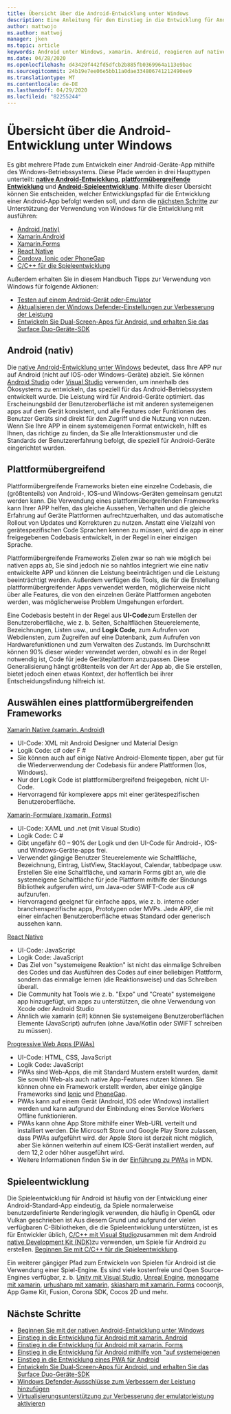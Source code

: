 ```yaml
---
title: Übersicht über die Android-Entwicklung unter Windows
description: Eine Anleitung für den Einstieg in die Entwicklung für Android unter Windows.
author: mattwojo
ms.author: mattwoj
manager: jken
ms.topic: article
keywords: Android unter Windows, xamarin. Android, reagieren auf native, Cordova, Ionic, PhoneGap, c++ Android Game, Windows Defender, Emulator
ms.date: 04/28/2020
ms.openlocfilehash: d43420f442fd5dfcb2b885fb0369964a113e9bac
ms.sourcegitcommit: 24b19e7ee06e5bb11a0dae334806741212490ee9
ms.translationtype: MT
ms.contentlocale: de-DE
ms.lasthandoff: 04/29/2020
ms.locfileid: "82255244"
---
```

# <a name="overview-of-android-development-on-windows"></a>Übersicht über die Android-Entwicklung unter Windows

Es gibt mehrere Pfade zum Entwickeln einer Android-Geräte-App mithilfe des Windows-Betriebssystems. Diese Pfade werden in drei Haupttypen unterteilt: **[native Android-Entwicklung](#native-android)**, **[plattformübergreifende Entwicklung](#cross-platform)** und **[Android-Spieleentwicklung](#game-development)**. Mithilfe dieser Übersicht können Sie entscheiden, welcher Entwicklungspfad für die Entwicklung einer Android-App befolgt werden soll, und dann die [nächsten Schritte](#next-steps) zur Unterstützung der Verwendung von Windows für die Entwicklung mit ausführen:

- [Android (nativ)](native-android.md)
- [Xamarin.Android](xamarin-android.md)
- [Xamarin.Forms](xamarin-forms.md)
- [React Native](react-native.md)
- [Cordova, Ionic oder PhoneGap](pwa.md)
- [C/C++ für die Spieleentwicklung](native-android.md#use-c-or-c-for-android-game-development)

Außerdem erhalten Sie in diesem Handbuch Tipps zur Verwendung von Windows für folgende Aktionen:

- [Testen auf einem Android-Gerät oder-Emulator](emulator.md)
- [Aktualisieren der Windows Defender-Einstellungen zur Verbesserung der Leistung](defender-settings.md)
- [Entwickeln Sie Dual-Screen-Apps für Android, und erhalten Sie das Surface Duo-Geräte-SDK](https://docs.microsoft.com/dual-screen/android/)

## <a name="native-android"></a>Android (nativ)

Die [native Android-Entwicklung unter Windows](./native-android.md) bedeutet, dass Ihre APP nur auf Android (nicht auf IOS-oder Windows-Geräte) abzielt. Sie können [Android Studio](https://developer.android.com/studio/install#windows) oder [Visual Studio](https://visualstudio.microsoft.com/vs/android/) verwenden, um innerhalb des Ökosystems zu entwickeln, das speziell für das Android-Betriebssystem entwickelt wurde. Die Leistung wird für Android-Geräte optimiert. das Erscheinungsbild der Benutzeroberfläche ist mit anderen systemeigenen apps auf dem Gerät konsistent, und alle Features oder Funktionen des Benutzer Geräts sind direkt für den Zugriff und die Nutzung von nutzen. Wenn Sie Ihre APP in einem systemeigenen Format entwickeln, hilft es Ihnen, das richtige zu finden, da Sie alle Interaktionsmuster und die Standards der Benutzererfahrung befolgt, die speziell für Android-Geräte eingerichtet wurden.

## <a name="cross-platform"></a>Plattformübergreifend

Plattformübergreifende Frameworks bieten eine einzelne Codebasis, die (größtenteils) von Android-, IOS-und Windows-Geräten gemeinsam genutzt werden kann. Die Verwendung eines plattformübergreifenden Frameworks kann Ihrer APP helfen, das gleiche Aussehen, Verhalten und die gleiche Erfahrung auf Geräte Plattformen aufrechtzuerhalten, und das automatische Rollout von Updates und Korrekturen zu nutzen. Anstatt eine Vielzahl von gerätespezifischen Code Sprachen kennen zu müssen, wird die app in einer freigegebenen Codebasis entwickelt, in der Regel in einer einzigen Sprache.

Plattformübergreifende Frameworks Zielen zwar so nah wie möglich bei nativen apps ab, Sie sind jedoch nie so nahtlos integriert wie eine nativ entwickelte APP und können die Leistung beeinträchtigen und die Leistung beeinträchtigt werden. Außerdem verfügen die Tools, die für die Erstellung plattformübergreifender Apps verwendet werden, möglicherweise nicht über alle Features, die von den einzelnen Geräte Plattformen angeboten werden, was möglicherweise Problem Umgehungen erfordert.

Eine Codebasis besteht in der Regel aus **UI-Code**zum Erstellen der Benutzeroberfläche, wie z. b. Seiten, Schaltflächen Steuerelemente, Bezeichnungen, Listen usw., und **Logik Code**, zum Aufrufen von Webdiensten, zum Zugreifen auf eine Datenbank, zum Aufrufen von Hardwarefunktionen und zum Verwalten des Zustands. Im Durchschnitt können 90% dieser wieder verwendet werden, obwohl es in der Regel notwendig ist, Code für jede Geräteplattform anzupassen. Diese Generalisierung hängt größtenteils von der Art der App ab, die Sie erstellen, bietet jedoch einen etwas Kontext, der hoffentlich bei ihrer Entscheidungsfindung hilfreich ist.  

## <a name="choosing-a-cross-platform-framework"></a>Auswählen eines plattformübergreifenden Frameworks

[Xamarin Native (xamarin. Android)](xamarin-android.md)

- UI-Code: XML mit Android Designer und Material Design
- Logik Code: c# oder F #
- Sie können auch auf einige Native Android-Elemente tippen, aber gut für die Wiederverwendung der Codebasis für andere Plattformen (Ios, Windows).
- Nur der Logik Code ist plattformübergreifend freigegeben, nicht UI-Code.
- Hervorragend für komplexere apps mit einer gerätespezifischen Benutzeroberfläche.

[Xamarin-Formulare (xamarin. Forms)](xamarin-forms.md)

- UI-Code: XAML und .net (mit Visual Studio)
- Logik Code: C #
- Gibt ungefähr 60 – 90% der Logik und den UI-Code für Android-, IOS-und Windows-Geräte-apps frei. 
- Verwendet gängige Benutzer Steuerelemente wie Schaltfläche, Bezeichnung, Eintrag, ListView, Stacklayout, Calendar, tabbedpage usw. Erstellen Sie eine Schaltfläche, und xamarin Forms gibt an, wie die systemeigene Schaltfläche für jede Plattform mithilfe der Bindungs Bibliothek aufgerufen wird, um Java-oder SWIFT-Code aus c# aufzurufen.
- Hervorragend geeignet für einfache apps, wie z. b. interne oder branchenspezifische apps, Prototypen oder MVPs. Jede APP, die mit einer einfachen Benutzeroberfläche etwas Standard oder generisch aussehen kann.

[React Native](react-native.md)

- UI-Code: JavaScript
- Logik Code: JavaScript
- Das Ziel von "systemeigene Reaktion" ist nicht das einmalige Schreiben des Codes und das Ausführen des Codes auf einer beliebigen Plattform, sondern das einmalige lernen (die Reaktionsweise) und das Schreiben überall.
- Die Community hat Tools wie z. b. "Expo" und "Create" systemeigene app hinzugefügt, um apps zu unterstützen, die ohne Verwendung von Xcode oder Android Studio
- Ähnlich wie xamarin (c#) können Sie systemeigene Benutzeroberflächen Elemente (JavaScript) aufrufen (ohne Java/Kotlin oder SWIFT schreiben zu müssen).

[Progressive Web Apps (PWAs)](pwa.md)

- UI-Code: HTML, CSS, JavaScript
- Logik Code: JavaScript
- PWAs sind Web-Apps, die mit Standard Mustern erstellt wurden, damit Sie sowohl Web-als auch native App-Features nutzen können. Sie können ohne ein Framework erstellt werden, aber einige gängige Frameworks sind [Ionic](https://ionicframework.com/docs/intro) und [PhoneGap](https://phonegap.com/about/).
- PWAs kann auf einem Gerät (Android, IOS oder Windows) installiert werden und kann aufgrund der Einbindung eines Service Workers Offline funktionieren.
- PWAs kann ohne App Store mithilfe einer Web-URL verteilt und installiert werden. Die Microsoft Store und Google Play Store zulassen, dass PWAs aufgeführt wird. der Apple Store ist derzeit nicht möglich, aber Sie können weiterhin auf einem IOS-Gerät installiert werden, auf dem 12,2 oder höher ausgeführt wird.
- Weitere Informationen finden Sie in der [Einführung zu PWAs](https://developer.mozilla.org/en-US/docs/Web/Progressive_web_apps/Introduction) in MDN.

## <a name="game-development"></a>Spieleentwicklung

Die Spieleentwicklung für Android ist häufig von der Entwicklung einer Android-Standard-App eindeutig, da Spiele normalerweise benutzerdefinierte Renderinglogik verwenden, die häufig in OpenGL oder Vulkan geschrieben ist Aus diesem Grund und aufgrund der vielen verfügbaren C-Bibliotheken, die die Spieleentwicklung unterstützen, ist es für Entwickler üblich, [C/C++ mit Visual Studio](https://docs.microsoft.com/cpp/cross-platform/?view=vs-2019)zusammen mit dem Android [native Development Kit (NDK)](https://docs.microsoft.com/cpp/cross-platform/create-an-android-native-activity-app?view=vs-2019)zu verwenden, um Spiele für Android zu erstellen. [Beginnen Sie mit C/C++ für die Spieleentwicklung](native-android.md#use-c-or-c-for-android-game-development).

Ein weiterer gängiger Pfad zum Entwickeln von Spielen für Android ist die Verwendung einer Spiel-Engine. Es sind viele kostenfreie und Open Source-Engines verfügbar, z. b. [Unity mit Visual Studio](https://docs.microsoft.com/visualstudio/cross-platform/visual-studio-tools-for-unity?view=vs-2019), [Unreal Engine](https://docs.unrealengine.com/en-US/Platforms/Mobile/Android/GettingStarted/index.html), [monogame mit xamarin](https://docs.microsoft.com/xamarin/graphics-games/monogame/introduction/), [urhusharp mit xamarin](https://docs.microsoft.com/xamarin/graphics-games/urhosharp/introduction), [skiasharp mit xamarin. Forms](https://docs.microsoft.com/xamarin/xamarin-forms/user-interface/graphics/skiasharp/) cocoonjs, App Game Kit, Fusion, Corona SDK, Cocos 2D und mehr.

## <a name="next-steps"></a>Nächste Schritte

- [Beginnen Sie mit der nativen Android-Entwicklung unter Windows](native-android.md)
- [Einstieg in die Entwicklung für Android mit xamarin. Android](xamarin-android.md)
- [Einstieg in die Entwicklung für Android mit xamarin. Forms](xamarin-forms.md)
- [Einstieg in die Entwicklung für Android mithilfe von "auf systemeigenen](react-native.md)
- [Einstieg in die Entwicklung eines PWA für Android](pwa.md)
- [Entwickeln Sie Dual-Screen-Apps für Android, und erhalten Sie das Surface Duo-Geräte-SDK](https://docs.microsoft.com/dual-screen/android/)
- [Windows Defender-Ausschlüsse zum Verbessern der Leistung hinzufügen](defender-settings.md)
- [Virtualisierungsunterstützung zur Verbesserung der emulatorleistung aktivieren](emulator.md#enable-virtualization-support)
